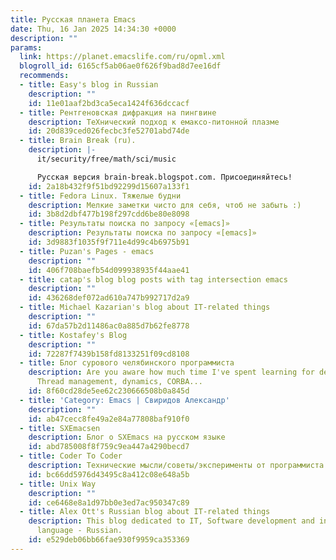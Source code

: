```yaml
---
title: Русская планета Emacs
date: Thu, 16 Jan 2025 14:34:30 +0000
description: ""
params:
  link: https://planet.emacslife.com/ru/opml.xml
  blogroll_id: 6165cf5ab06ae0f626f9bad8d7ee16df
  recommends:
  - title: Easy's blog in Russian
    description: ""
    id: 11e01aaf2bd3ca5eca1424f636dccacf
  - title: Рентгеновская дифракция на пингвине
    description: ТеХнический подход к емаксо-питонной плазме
    id: 20d839ced026fecbc3fe52701abd74de
  - title: Brain Break (ru).
    description: |-
      it/security/free/math/sci/music

      Русская версия brain-break.blogspot.com. Присоединяйтесь!
    id: 2a18b432f9f51bd92299d15607a133f1
  - title: Fedora Linux. Тяжелые будни
    description: Мелкие заметки чисто для себя, чтоб не забыть :)
    id: 3b8d2dbf477b198f297cdd6be80e8098
  - title: Результаты поиска по запросу «[emacs]»
    description: Результаты поиска по запросу «[emacs]»
    id: 3d9883f1035f9f711e4d99c4b6975b91
  - title: Puzan's Pages - emacs
    description: ""
    id: 406f708baefb54d099938935f44aae41
  - title: catap's blog blog posts with tag intersection emacs
    description: ""
    id: 436268def072ad610a747b992717d2a9
  - title: Michael Kazarian's blog about IT-related things
    description: ""
    id: 67da57b2d11486ac0a885d7b62fe8778
  - title: Kostafey's Blog
    description: ""
    id: 72287f7439b158fd8133251f09cd8108
  - title: Блог сурового челябинского программиста
    description: Are you aware how much time I've spent learning for details of Java?
      Thread management, dynamics, CORBA...
    id: 8f60cd28de5ee62c230666508b0a845d
  - title: 'Category: Emacs | Свиридов Александр'
    description: ""
    id: ab47cecc8fe49a2e84a77808baf910f0
  - title: SXEmacsen
    description: Блог о SXEmacs на русском языке
    id: abd785008f8f759c9ea447a4290becd7
  - title: Coder To Coder
    description: Технические мысли/советы/эксперименты от программиста
    id: bc66dd5976d43495c8a412c08e648a5b
  - title: Unix Way
    description: ""
    id: ce6468e8a1d97bb0e3ed7ac950347c89
  - title: Alex Ott's Russian blog about IT-related things
    description: This blog dedicated to IT, Software development and information security.  Main
      language - Russian.
    id: e529deb06bb66fae930f9959ca353369
---
```

